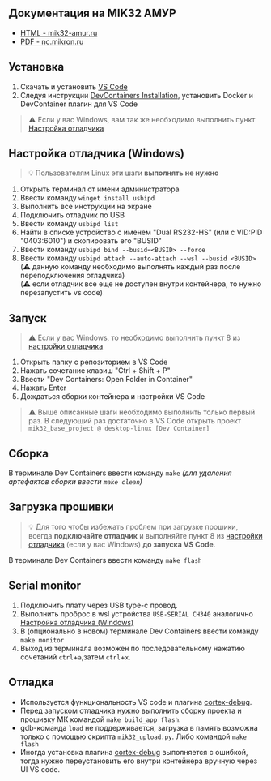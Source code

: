 ## Документация на MIK32 АМУР
 * [HTML - mik32-amur.ru](https://mik32-amur.ru/)
 * [PDF - nc.mikron.ru](https://nc.mikron.ru/s/keWGji8jfmsPeDo/download)


## Установка
1. Скачать и установить [VS Code](https://code.visualstudio.com/)
2. Следуя инструкции [DevContainers Installation](https://code.visualstudio.com/docs/devcontainers/containers#_installation), установить Docker и DevContainer плагин для VS Code

> :warning: Если у вас Windows, вам так же необходимо выполнить пункт [Настройка отладчика](#настройка-отладчика)

## Настройка отладчика (Windows)
> :bulb: Пользователям Linux эти шаги **выполнять не нужно**
1. Открыть терминал от имени администратора
2. Ввести команду `winget install usbipd`
3. Выполнить все инструкции на экране
4. Подключить отладчик по USB
5. Ввести команду `usbipd list`
6. Найти в списке устройство с именем "Dual RS232-HS" (или с VID:PID "0403:6010") и скопировать его "BUSID" <br>
7. Ввести команду `usbipd bind --busid=<BUSID> --force`
8. Ввести команду `usbipd attach --auto-attach --wsl --busid <BUSID>` <br>
(:warning: данную команду необходимо выполнять каждый раз после переподключения отладчика) <br>
(:warning: если отладчик все еще не доступен внутри контейнера, то нужно перезапустить vs code)

## Запуск
> :warning: Если у вас Windows, то необходимо выполнить пункт 8 из [настройки отладчика](#настройка-отладчика)
1. Открыть папку с репозиторием в VS Code
2. Нажать сочетание клавиш "Ctrl + Shift + P"
3. Ввести "Dev Containers: Open Folder in Container"
4. Нажать Enter
5. Дождаться сборки контейнера и настройки VS Code

> :warning: Выше описанные шаги необходимо выполнить только первый раз.
В следующий раз достаточно в VS Code открыть проект `mik32_base_project @ desktop-linux [Dev Container]`

## Сборка
В терминале Dev Containers ввести команду `make`
*(для удаления артефактов сборки ввести `make clean`)*

## Загрузка прошивки
> :bulb: Для того чтобы избежать проблем при загрузке прошики, всегда **подключайте отладчик** и выполняйте пункт 8 из [настройки отладчика](#настройка-отладчика) (если у вас Windows) **до запуска VS Code**.

В терминале Dev Containers ввести команду `make flash`

## Serial monitor

1. Подключить плату через USB type-c провод.
2. Выполнить проброс в wsl устройства `USB-SERIAL CH340` аналогично [Настройка отладчика (Windows)](#Настройка-отладчика-(Windows))
3. В (опционально в новом) терминале Dev Containers ввести команду `make monitor`
4. Выход из терминала возможен по последовательному нажатию сочетаний `ctrl`+`a`,затем `ctrl`+`x`.

## Отладка

* Используется функциональность VS code и плагина [cortex-debug](https://github.com/Marus/cortex-debug).
* Перед запуском отладчика нужно выполнить сборку проекта и прошивку МК командой `make build_app flash`.
* gdb-команда `load` не поддерживается, загрузка в память возможна только с помощью скрипта `mik32_upload.py`. Либо командой `make flash`
* Иногда установка плагина [cortex-debug](https://github.com/Marus/cortex-debug) выполняется с ошибкой, тогда нужно переустановить его внутри контейнера вручную через UI VS code.
